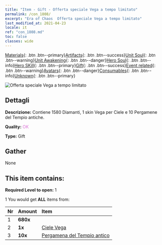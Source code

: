 ```yaml
---
title: "Item - Gift - Offerta speciale Vega a tempo limitato"
permalink: /con_1808/
excerpt: "Era of Chaos  Offerta speciale Vega a tempo limitato"
last_modified_at: 2021-04-23
locale: it
ref: "con_1808.md"
toc: false
classes: wide
---
```

 [Materials](/ItemsIT/){: .btn .btn--primary}[Artifacts](/ItemsIT/Artifacts/){: .btn .btn--success}[Unit Soul](/ItemsIT/UnitSoul/){: .btn .btn--warning}[Unit Awakening](/ItemsIT/UnitAwakening/){: .btn .btn--danger}[Hero Soul](/ItemsIT/HeroSoul/){: .btn .btn--info}[Hero SKill](/ItemsIT/HeroSkill/){: .btn .btn--primary}[Gift](/ItemsIT/Gift/){: .btn .btn--success}[Event related](/ItemsIT/Events/){: .btn .btn--warning}[Avatars](/ItemsIT/Avatars/){: .btn .btn--danger}[Consumables](/ItemsIT/Consumables/){: .btn .btn--info}[Unknown](/ItemsIT/Unknown/){: .btn .btn--primary}

 ![Offerta speciale Vega a tempo limitato](/images/t/i_907430.png)

## Dettagli
 **Descrizione:** Contiene 1580 Diamanti, 1 skin Vega per Ciele e 10 Pergamene del Tempio antiche.

 **Quality:** <span style="color: #DA70D6">OK</span>

 **Type:** Gift

## Gather

  None

## This item contains:

 **Required Level to open:** 1

 1 You would get **ALL** items  from:

  | Nr | Amount |     Item    |
  |:---|:-------|:------------|
  | 1 |  **680x** | <i class="fas fa-gem"/> |  | 
  | 2 |  **1x** | [Ciele Vega](/ItemsIT/con_1061/) |  | 
  | 3 |  **10x** | [Pergamena del Tempio antico](/ItemsIT/con_697/) |  | 
